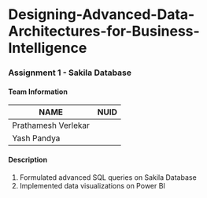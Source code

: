 # Designing-Advanced-Data-Architectures-for-Business-Intelligence


### Assignment 1 - Sakila Database

#### Team Information

| NAME                |     NUID        |
|---------------------|-----------------|
| Prathamesh Verlekar |                 |
| Yash Pandya         |                 |


#### Description

1. Formulated advanced SQL queries on Sakila Database
2. Implemented data visualizations on Power BI





